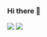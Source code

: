 ### Hi there 👋

<img align="center" src="https://github-readme-stats.vercel.app/api?username=MeesPos&show_icons=true" />

<img align="center" src="https://github-readme-stats.vercel.app/api/top-langs/?username=MeesPos&layout=compact" />

<!--
**MeesPos/MeesPos** is a ✨ _special_ ✨ repository because its `README.md` (this file) appears on your GitHub profile.

Here are some ideas to get you started:

- 🔭 I’m currently working on ...
- 🌱 I’m currently learning ...
- 👯 I’m looking to collaborate on ...
- 🤔 I’m looking for help with ...
- 💬 Ask me about ...
- 📫 How to reach me: ...
- 😄 Pronouns: ...
- ⚡ Fun fact: ...
-->
